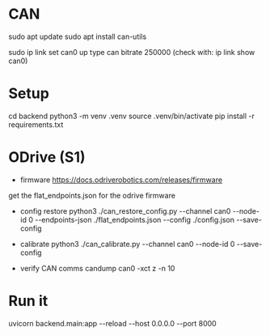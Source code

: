 # CAN 

sudo apt update
sudo apt install can-utils

sudo ip link set can0 up type can bitrate 250000
(check with: ip link show can0)

# Setup 
cd backend
python3 -m venv .venv
source .venv/bin/activate
pip install -r requirements.txt

# ODrive (S1)

- firmware
https://docs.odriverobotics.com/releases/firmware

get the flat_endpoints.json for the odrive firmware 

- config restore 
python3 ./can_restore_config.py --channel can0 --node-id 0 --endpoints-json ./flat_endpoints.json --config ./config.json --save-config

- calibrate
python3 ./can_calibrate.py --channel can0 --node-id 0 --save-config

- verify CAN comms
candump can0 -xct z -n 10


# Run it
uvicorn backend.main:app --reload --host 0.0.0.0 --port 8000